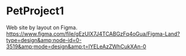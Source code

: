 # PetProject1
Web site by layout on Figma. https://www.figma.com/file/gEzUlX7J4TCABGzFq4oGua/Figma-Land?type=design&amp;node-id=0-3519&amp;mode=design&amp;t=lYELeAzZWhCukXAn-0
